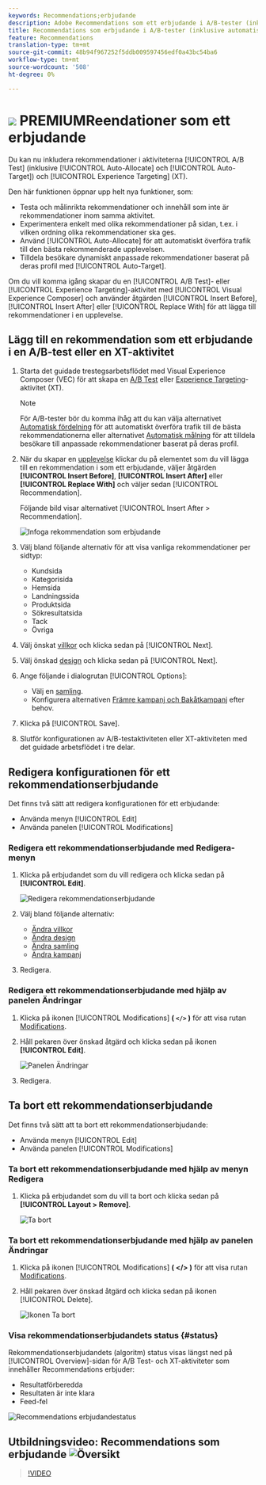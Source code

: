 ```yaml
---
keywords: Recommendations;erbjudande
description: Adobe Recommendations som ett erbjudande i A/B-tester (inklusive Automatisk allokering och Automatiskt mål) och XT-aktiviteter (Experience Targeting)
title: Recommendations som erbjudande i A/B-tester (inklusive automatisk fördelning och automatisk målanpassning) och XT-aktiviteter (Experience Targeting)
feature: Recommendations
translation-type: tm+mt
source-git-commit: 48b94f967252f5ddb009597456edf0a43bc54ba6
workflow-type: tm+mt
source-wordcount: '508'
ht-degree: 0%

---
```



# ![](/help/assets/premium.png) PREMIUMReendationer som ett erbjudande

Du kan nu inkludera rekommendationer i aktiviteterna [!UICONTROL A/B Test] (inklusive [!UICONTROL Auto-Allocate] och [!UICONTROL Auto-Target]) och [!UICONTROL Experience Targeting] (XT).

Den här funktionen öppnar upp helt nya funktioner, som:

* Testa och målinrikta rekommendationer och innehåll som inte är rekommendationer inom samma aktivitet.
* Experimentera enkelt med olika rekommendationer på sidan, t.ex. i vilken ordning olika rekommendationer ska ges.
* Använd [!UICONTROL Auto-Allocate] för att automatiskt överföra trafik till den bästa rekommenderade upplevelsen.
* Tilldela besökare dynamiskt anpassade rekommendationer baserat på deras profil med [!UICONTROL Auto-Target].

Om du vill komma igång skapar du en [!UICONTROL A/B Test]- eller [!UICONTROL Experience Targeting]-aktivitet med [!UICONTROL Visual Experience Composer] och använder åtgärden [!UICONTROL Insert Before], [!UICONTROL Insert After] eller [!UICONTROL Replace With] för att lägga till rekommendationer i en upplevelse.

## Lägg till en rekommendation som ett erbjudande i en A/B-test eller en XT-aktivitet

1. Starta det guidade trestegsarbetsflödet med Visual Experience Composer (VEC) för att skapa en [A/B Test](/help/c-activities/t-test-ab/t-test-create-ab/test-create-ab.md) eller [Experience Targeting](/help/c-activities/t-experience-target/t-xt-create/xt-create.md)-aktivitet (XT).

   >[!NOTE]
   >
   >För A/B-tester bör du komma ihåg att du kan välja alternativet [Automatisk fördelning](/help/c-activities/automated-traffic-allocation/automated-traffic-allocation.md) för att automatiskt överföra trafik till de bästa rekommendationerna eller alternativet [Automatisk målning](/help/c-activities/auto-target/auto-target-to-optimize.md) för att tilldela besökare till anpassade rekommendationer baserat på deras profil.

1. När du skapar en [upplevelse](/help/c-experiences/c-visual-experience-composer/viztarget-options.md) klickar du på elementet som du vill lägga till en rekommendation i som ett erbjudande, väljer åtgärden **[!UICONTROL Insert Before]**, **[!UICONTROL Insert After]** eller **[!UICONTROL Replace With]** och väljer sedan [!UICONTROL Recommendation].

   Följande bild visar alternativet [!UICONTROL Insert After > Recommendation].

   ![Infoga rekommendation som erbjudande](/help/c-recommendations/assets/replace-after-recommendations.png)

1. Välj bland följande alternativ för att visa vanliga rekommendationer per sidtyp:

   * Kundsida
   * Kategorisida
   * Hemsida
   * Landningssida
   * Produktsida
   * Sökresultatsida
   * Tack
   * Övriga

1. Välj önskat [villkor](/help/c-recommendations/c-algorithms/algorithms.md) och klicka sedan på [!UICONTROL Next].
1. Välj önskad [design](/help/c-recommendations/c-design-overview/design-overview.md) och klicka sedan på [!UICONTROL Next].
1. Ange följande i dialogrutan [!UICONTROL Options]:

   * Välj en [samling](/help/c-recommendations/c-products/collections.md).
   * Konfigurera alternativen [Främre kampanj och Bakåtkampanj](/help/c-recommendations/t-create-recs-activity/adding-promotions.md) efter behov.

1. Klicka på [!UICONTROL Save].
1. Slutför konfigurationen av A/B-testaktiviteten eller XT-aktiviteten med det guidade arbetsflödet i tre delar.

## Redigera konfigurationen för ett rekommendationserbjudande

Det finns två sätt att redigera konfigurationen för ett erbjudande:

* Använda menyn [!UICONTROL Edit]
* Använda panelen [!UICONTROL Modifications]

### Redigera ett rekommendationserbjudande med Redigera-menyn

1. Klicka på erbjudandet som du vill redigera och klicka sedan på **[!UICONTROL Edit]**.

   ![Redigera rekommendationserbjudande](/help/c-recommendations/assets/recs-offer-edit.png)

1. Välj bland följande alternativ:

   * [Ändra villkor](/help/c-recommendations/c-algorithms/algorithms.md)
   * [Ändra design](/help/c-recommendations/c-design-overview/design-overview.md)
   * [Ändra samling](/help/c-recommendations/c-products/collections.md)
   * [Ändra kampanj](/help/c-recommendations/t-create-recs-activity/adding-promotions.md)

1. Redigera.

### Redigera ett rekommendationserbjudande med hjälp av panelen Ändringar

1. Klicka på ikonen [!UICONTROL Modifications] **( `</>` )** för att visa rutan [Modifications](/help/c-experiences/c-visual-experience-composer/c-vec-code-editor/vec-code-editor.md).
1. Håll pekaren över önskad åtgärd och klicka sedan på ikonen **[!UICONTROL Edit]**.

   ![Panelen Ändringar](/help/c-recommendations/assets/recs-offer-modifications.png)

1. Redigera.

## Ta bort ett rekommendationserbjudande

Det finns två sätt att ta bort ett rekommendationserbjudande:

* Använda menyn [!UICONTROL Edit]
* Använda panelen [!UICONTROL Modifications]

### Ta bort ett rekommendationserbjudande med hjälp av menyn Redigera

1. Klicka på erbjudandet som du vill ta bort och klicka sedan på **[!UICONTROL Layout > Remove]**.

   ![Ta bort](/help/c-recommendations/assets/recs-offer-remove.png)

### Ta bort ett rekommendationserbjudande med hjälp av panelen Ändringar

1. Klicka på ikonen [!UICONTROL Modifications] **( &lt;/> )** för att visa rutan [Modifications](/help/c-experiences/c-visual-experience-composer/c-vec-code-editor/vec-code-editor.md).
1. Håll pekaren över önskad åtgärd och klicka sedan på ikonen [!UICONTROL Delete].

   ![Ikonen Ta bort](/help/c-recommendations/assets/recs-offer-delete.png)

### Visa rekommendationserbjudandets status {#status}

Rekommendationserbjudandets (algoritm) status visas längst ned på [!UICONTROL Overview]-sidan för A/B Test- och XT-aktiviteter som innehåller Recommendations erbjuder:

* Resultatförberedda
* Resultaten är inte klara
* Feed-fel

![Recommendations erbjudandestatus](/help/c-recommendations/assets/recs-offer-status.png)

## Utbildningsvideo: Recommendations som erbjudande ![Översikt](/help/assets/overview.png)

>[!VIDEO](https://video.tv.adobe.com/v/28878)